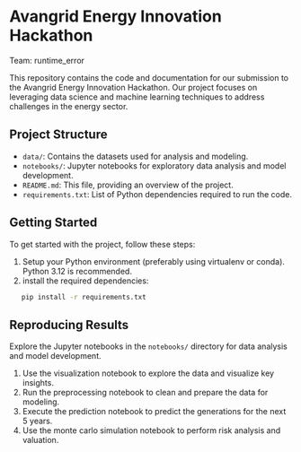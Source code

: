 # Avangrid Energy Innovation Hackathon

Team: runtime_error

This repository contains the code and documentation for our submission to the Avangrid Energy Innovation Hackathon. Our project focuses on leveraging data science and machine learning techniques to address challenges in the energy sector.

## Project Structure

- `data/`: Contains the datasets used for analysis and modeling.
- `notebooks/`: Jupyter notebooks for exploratory data analysis and model development.
- `README.md`: This file, providing an overview of the project.
- `requirements.txt`: List of Python dependencies required to run the code.

## Getting Started

To get started with the project, follow these steps:

1. Setup your Python environment (preferably using virtualenv or conda). Python 3.12 is recommended.
1. install the required dependencies:

```bash
   pip install -r requirements.txt
```

## Reproducing Results

Explore the Jupyter notebooks in the `notebooks/` directory for data analysis and model development.

1. Use the visualization notebook to explore the data and visualize key insights.
2. Run the preprocessing notebook to clean and prepare the data for modeling.
3. Execute the prediction notebook to predict the generations for the next 5 years.
4. Use the monte carlo simulation notebook to perform risk analysis and valuation.
